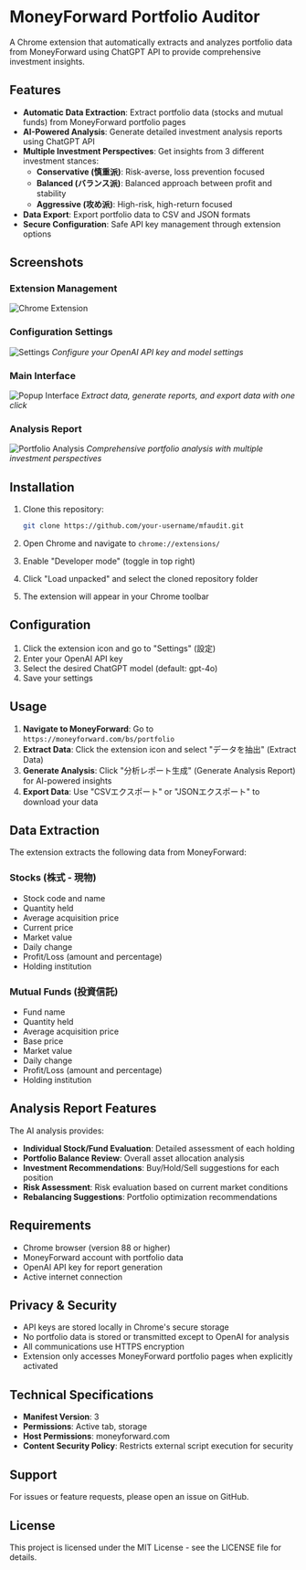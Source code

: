 # MoneyForward Portfolio Auditor

A Chrome extension that automatically extracts and analyzes portfolio data from MoneyForward using ChatGPT API to provide comprehensive investment insights.

## Features

- **Automatic Data Extraction**: Extract portfolio data (stocks and mutual funds) from MoneyForward portfolio pages
- **AI-Powered Analysis**: Generate detailed investment analysis reports using ChatGPT API
- **Multiple Investment Perspectives**: Get insights from 3 different investment stances:
  - **Conservative (慎重派)**: Risk-averse, loss prevention focused
  - **Balanced (バランス派)**: Balanced approach between profit and stability  
  - **Aggressive (攻め派)**: High-risk, high-return focused
- **Data Export**: Export portfolio data to CSV and JSON formats
- **Secure Configuration**: Safe API key management through extension options

## Screenshots

### Extension Management
![Chrome Extension](images/chrome-extention.png)

### Configuration Settings
![Settings](images/config-view.png)
*Configure your OpenAI API key and model settings*

### Main Interface
![Popup Interface](images/popup-view.png)
*Extract data, generate reports, and export data with one click*

### Analysis Report
![Portfolio Analysis](images/portforio-analyze-view.png)
*Comprehensive portfolio analysis with multiple investment perspectives*

## Installation

1. Clone this repository:
   ```bash
   git clone https://github.com/your-username/mfaudit.git
   ```

2. Open Chrome and navigate to `chrome://extensions/`

3. Enable "Developer mode" (toggle in top right)

4. Click "Load unpacked" and select the cloned repository folder

5. The extension will appear in your Chrome toolbar

## Configuration

1. Click the extension icon and go to "Settings" (設定)
2. Enter your OpenAI API key
3. Select the desired ChatGPT model (default: gpt-4o)
4. Save your settings

## Usage

1. **Navigate to MoneyForward**: Go to `https://moneyforward.com/bs/portfolio`
2. **Extract Data**: Click the extension icon and select "データを抽出" (Extract Data)
3. **Generate Analysis**: Click "分析レポート生成" (Generate Analysis Report) for AI-powered insights
4. **Export Data**: Use "CSVエクスポート" or "JSONエクスポート" to download your data

## Data Extraction

The extension extracts the following data from MoneyForward:

### Stocks (株式 - 現物)
- Stock code and name
- Quantity held
- Average acquisition price
- Current price
- Market value
- Daily change
- Profit/Loss (amount and percentage)
- Holding institution

### Mutual Funds (投資信託)
- Fund name
- Quantity held
- Average acquisition price
- Base price
- Market value
- Daily change
- Profit/Loss (amount and percentage)
- Holding institution

## Analysis Report Features

The AI analysis provides:
- **Individual Stock/Fund Evaluation**: Detailed assessment of each holding
- **Portfolio Balance Review**: Overall asset allocation analysis
- **Investment Recommendations**: Buy/Hold/Sell suggestions for each position
- **Risk Assessment**: Risk evaluation based on current market conditions
- **Rebalancing Suggestions**: Portfolio optimization recommendations

## Requirements

- Chrome browser (version 88 or higher)
- MoneyForward account with portfolio data
- OpenAI API key for report generation
- Active internet connection

## Privacy & Security

- API keys are stored locally in Chrome's secure storage
- No portfolio data is stored or transmitted except to OpenAI for analysis
- All communications use HTTPS encryption
- Extension only accesses MoneyForward portfolio pages when explicitly activated

## Technical Specifications

- **Manifest Version**: 3
- **Permissions**: Active tab, storage
- **Host Permissions**: moneyforward.com
- **Content Security Policy**: Restricts external script execution for security

## Support

For issues or feature requests, please open an issue on GitHub.

## License

This project is licensed under the MIT License - see the LICENSE file for details.